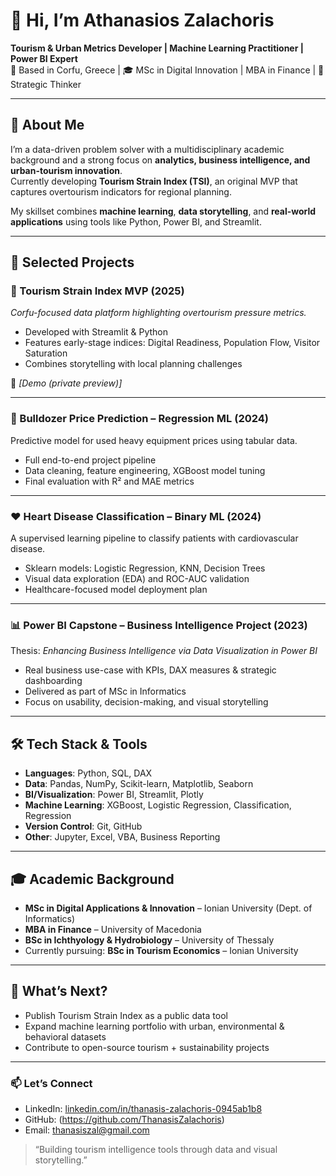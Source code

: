 # 👋 Hi, I’m Athanasios Zalachoris  
**Tourism & Urban Metrics Developer | Machine Learning Practitioner | Power BI Expert**  
📍 Based in Corfu, Greece | 🎓 MSc in Digital Innovation | MBA in Finance | 🎯 Strategic Thinker  

---

## 🧠 About Me  

I’m a data-driven problem solver with a multidisciplinary academic background and a strong focus on **analytics, business intelligence, and urban-tourism innovation**.  
Currently developing **Tourism Strain Index (TSI)**, an original MVP that captures overtourism indicators for regional planning.

My skillset combines **machine learning**, **data storytelling**, and **real-world applications** using tools like Python, Power BI, and Streamlit.

---

## 💼 Selected Projects  

### 🧭 Tourism Strain Index MVP (2025)  
*Corfu-focused data platform highlighting overtourism pressure metrics.*  
- Developed with Streamlit & Python  
- Features early-stage indices: Digital Readiness, Population Flow, Visitor Saturation  
- Combines storytelling with local planning challenges  

🔗 _[Demo (private preview)]_  

---

### 🔧 Bulldozer Price Prediction – Regression ML (2024)  
Predictive model for used heavy equipment prices using tabular data.  
- Full end-to-end project pipeline  
- Data cleaning, feature engineering, XGBoost model tuning  
- Final evaluation with R² and MAE metrics  



---

### ❤️ Heart Disease Classification – Binary ML (2024)  
A supervised learning pipeline to classify patients with cardiovascular disease.  
- Sklearn models: Logistic Regression, KNN, Decision Trees  
- Visual data exploration (EDA) and ROC-AUC validation  
- Healthcare-focused model deployment plan  



---

### 📊 Power BI Capstone – Business Intelligence Project (2023)  
Thesis: *Enhancing Business Intelligence via Data Visualization in Power BI*  
- Real business use-case with KPIs, DAX measures & strategic dashboarding  
- Delivered as part of MSc in Informatics  
- Focus on usability, decision-making, and visual storytelling  



---

## 🛠️ Tech Stack & Tools  

- **Languages**: Python, SQL, DAX  
- **Data**: Pandas, NumPy, Scikit-learn, Matplotlib, Seaborn  
- **BI/Visualization**: Power BI, Streamlit, Plotly  
- **Machine Learning**: XGBoost, Logistic Regression, Classification, Regression  
- **Version Control**: Git, GitHub  
- **Other**: Jupyter, Excel, VBA, Business Reporting  

---

## 🎓 Academic Background  

- **MSc in Digital Applications & Innovation** – Ionian University (Dept. of Informatics)  
- **MBA in Finance** – University of Macedonia  
- **BSc in Ichthyology & Hydrobiology** – University of Thessaly  
- Currently pursuing: **BSc in Tourism Economics** – Ionian University  

---

## 🚀 What’s Next?  
- Publish Tourism Strain Index as a public data tool  
- Expand machine learning portfolio with urban, environmental & behavioral datasets  
- Contribute to open-source tourism + sustainability projects  

---

### 📫 Let’s Connect  
- LinkedIn: [linkedin.com/in/thanasis-zalachoris-0945ab1b8](https://www.linkedin.com/in/thanasis-zalachoris-0945ab1b8/)
- GitHub: (https://github.com/ThanasisZalachoris)
- Email: thanasiszal@gmail.com

> “Building tourism intelligence tools through data and visual storytelling.”

